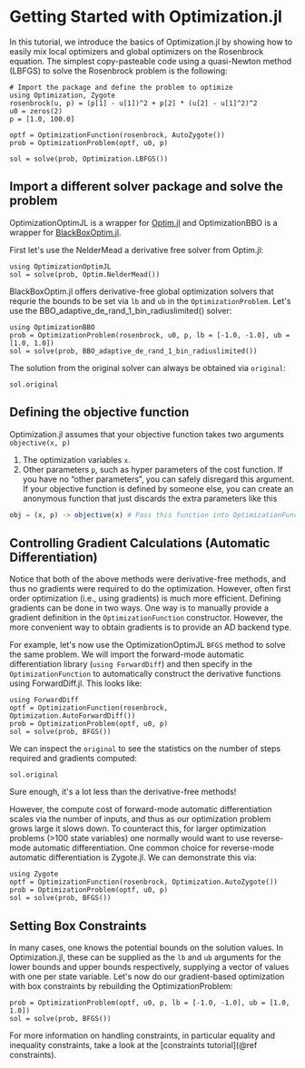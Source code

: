 # Getting Started with Optimization.jl

In this tutorial, we introduce the basics of Optimization.jl by showing
how to easily mix local optimizers and global optimizers on the Rosenbrock equation. 
The simplest copy-pasteable code using a quasi-Newton method (LBFGS) to solve the Rosenbrock problem is the following:

```@example intro
# Import the package and define the problem to optimize
using Optimization, Zygote
rosenbrock(u, p) = (p[1] - u[1])^2 + p[2] * (u[2] - u[1]^2)^2
u0 = zeros(2)
p = [1.0, 100.0]

optf = OptimizationFunction(rosenbrock, AutoZygote())
prob = OptimizationProblem(optf, u0, p)

sol = solve(prob, Optimization.LBFGS())
```

## Import a different solver package and solve the problem

OptimizationOptimJL is a wrapper for [Optim.jl](https://github.com/JuliaNLSolvers/Optim.jl) and OptimizationBBO is a wrapper for [BlackBoxOptim.jl](https://github.com/robertfeldt/BlackBoxOptim.jl).

First let's use the NelderMead a derivative free solver from Optim.jl:

```@example intro
using OptimizationOptimJL
sol = solve(prob, Optim.NelderMead())
```

BlackBoxOptim.jl offers derivative-free global optimization solvers that requrie the bounds to be set via `lb` and `ub` in the `OptimizationProblem`. Let's use the BBO_adaptive_de_rand_1_bin_radiuslimited() solver:

```@example intro
using OptimizationBBO
prob = OptimizationProblem(rosenbrock, u0, p, lb = [-1.0, -1.0], ub = [1.0, 1.0])
sol = solve(prob, BBO_adaptive_de_rand_1_bin_radiuslimited())
```

The solution from the original solver can always be obtained via `original`:

```@example intro
sol.original
```

## Defining the objective function

Optimization.jl assumes that your objective function takes two arguments `objective(x, p)`

 1. The optimization variables `x`.
 2. Other parameters `p`, such as hyper parameters of the cost function.
    If you have no “other parameters”, you can  safely disregard this argument. If your objective function is defined by someone else, you can create an anonymous function that just discards the extra parameters like this

```julia
obj = (x, p) -> objective(x) # Pass this function into OptimizationFunction
```

## Controlling Gradient Calculations (Automatic Differentiation)

Notice that both of the above methods were derivative-free methods, and thus no
gradients were required to do the optimization. However, often first order
optimization (i.e., using gradients) is much more efficient. Defining gradients
can be done in two ways. One way is to manually provide a gradient definition
in the `OptimizationFunction` constructor. However, the more convenient way
to obtain gradients is to provide an AD backend type.

For example, let's now use the OptimizationOptimJL `BFGS` method to solve the same
problem. We will import the forward-mode automatic differentiation library
(`using ForwardDiff`) and then specify in the `OptimizationFunction` to
automatically construct the derivative functions using ForwardDiff.jl. This
looks like:

```@example intro
using ForwardDiff
optf = OptimizationFunction(rosenbrock, Optimization.AutoForwardDiff())
prob = OptimizationProblem(optf, u0, p)
sol = solve(prob, BFGS())
```

We can inspect the `original` to see the statistics on the number of steps
required and gradients computed:

```@example intro
sol.original
```

Sure enough, it's a lot less than the derivative-free methods!

However, the compute cost of forward-mode automatic differentiation scales
via the number of inputs, and thus as our optimization problem grows large it
slows down. To counteract this, for larger optimization problems (>100 state
variables) one normally would want to use reverse-mode automatic differentiation.
One common choice for reverse-mode automatic differentiation is Zygote.jl.
We can demonstrate this via:

```@example intro
using Zygote
optf = OptimizationFunction(rosenbrock, Optimization.AutoZygote())
prob = OptimizationProblem(optf, u0, p)
sol = solve(prob, BFGS())
```

## Setting Box Constraints

In many cases, one knows the potential bounds on the solution values. In
Optimization.jl, these can be supplied as the `lb` and `ub` arguments for
the lower bounds and upper bounds respectively, supplying a vector of
values with one per state variable. Let's now do our gradient-based
optimization with box constraints by rebuilding the OptimizationProblem:

```@example intro
prob = OptimizationProblem(optf, u0, p, lb = [-1.0, -1.0], ub = [1.0, 1.0])
sol = solve(prob, BFGS())
```

For more information on handling constraints, in particular equality and
inequality constraints, take a look at the [constraints tutorial](@ref constraints).
